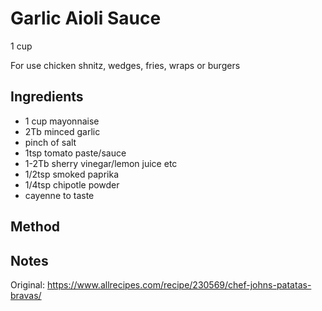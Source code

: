 # Garlic Aioli Sauce

1 cup

For use chicken shnitz, wedges, fries, wraps or burgers

## Ingredients

* 1 cup mayonnaise
* 2Tb minced garlic
* pinch of salt
* 1tsp tomato paste/sauce
* 1-2Tb sherry vinegar/lemon juice etc
* 1/2tsp smoked paprika
* 1/4tsp chipotle powder
* cayenne to taste

## Method


## Notes

Original: https://www.allrecipes.com/recipe/230569/chef-johns-patatas-bravas/